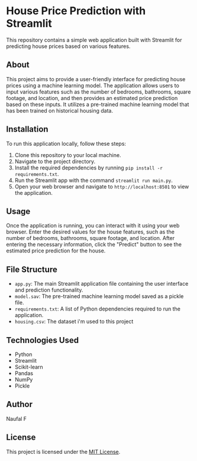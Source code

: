 # House Price Prediction with Streamlit

This repository contains a simple web application built with Streamlit for predicting house prices based on various features.

## About

This project aims to provide a user-friendly interface for predicting house prices using a machine learning model. The application allows users to input various features such as the number of bedrooms, bathrooms, square footage, and location, and then provides an estimated price prediction based on these inputs. It utilizes a pre-trained machine learning model that has been trained on historical housing data.

## Installation

To run this application locally, follow these steps:

1. Clone this repository to your local machine.
2. Navigate to the project directory.
3. Install the required dependencies by running `pip install -r requirements.txt`.
4. Run the Streamlit app with the command `streamlit run main.py`.
5. Open your web browser and navigate to `http://localhost:8501` to view the application.

## Usage

Once the application is running, you can interact with it using your web browser. Enter the desired values for the house features, such as the number of bedrooms, bathrooms, square footage, and location. After entering the necessary information, click the "Predict" button to see the estimated price prediction for the house.

## File Structure

- `app.py`: The main Streamlit application file containing the user interface and prediction functionality.
- `model.sav`: The pre-trained machine learning model saved as a pickle file.
- `requirements.txt`: A list of Python dependencies required to run the application.
- `housing.csv`: The dataset i'm used to this project

## Technologies Used

- Python
- Streamlit
- Scikit-learn
- Pandas
- NumPy
- Pickle

## Author

Naufal F

## License

This project is licensed under the [MIT License](LICENSE).
